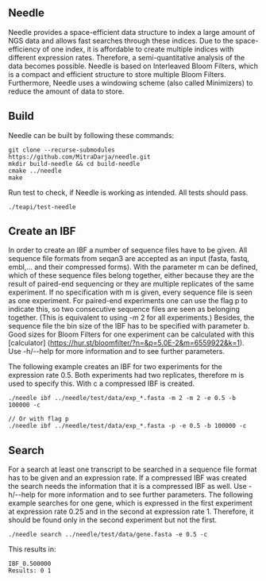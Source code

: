## Needle
Needle provides a space-efficient data structure to index a large amount of NGS data and allows fast searches through these indices.
Due to the space-efficiency of one index, it is affordable to create multiple indices with different expression rates. Therefore, a semi-quantitative analysis of the data becomes possible. Needle is based on Interleaved Bloom Filters, which is a compact and efficient structure to store multiple Bloom Filters. Furthermore, Needle uses a windowing scheme (also called Minimizers) to reduce the amount of data to store.  

## Build

Needle can be built by following these commands:

```
git clone --recurse-submodules https://github.com/MitraDarja/needle.git
mkdir build-needle && cd build-needle
cmake ../needle
make
```

Run test to check, if Needle is working as intended. All tests should pass.

```
./teapi/test-needle
```

## Create an IBF
In order to create an IBF a number of sequence files have to be given. All sequence file formats from seqan3 are accepted as an input (fasta, fastq, embl,... and their compressed forms). With the parameter m can be defined, which of these sequence files belong together, either because they are the result of paired-end sequencing or they are multiple replicates of the same experiment. If no specification with m is given, every sequence file is seen as one experiment. For paired-end experiments one can use the flag p to indicate this, so two consecutive sequence files are seen as belonging together. (This is equivalent to using -m 2 for all experiments.)
Besides, the sequence file the bin size of the IBF has to be specified with parameter b. Good sizes for Bloom Filters for one experiment can be calculated with this [calculator] (https://hur.st/bloomfilter/?n=&p=5.0E-2&m=6559922&k=1).
Use -h/--help for more information and to see further parameters.

The following example creates an IBF for two experiments for the expression rate 0.5. Both experiments had two replicates, therefore m is used to specify this. With c a compressed IBF is created.

```
./needle ibf ../needle/test/data/exp_*.fasta -m 2 -m 2 -e 0.5 -b 100000 -c

// Or with flag p
./needle ibf ../needle/test/data/exp_*.fasta -p -e 0.5 -b 100000 -c
```

## Search
For a search at least one transcript to be searched in a sequence file format has to be given and an expression rate. If a compressed IBF was created the search needs the information that it is a compressed IBF as well.
Use -h/--help for more information and to see further parameters.
The following example searches for one gene, which is expressed in the first experiment at expression rate 0.25 and in the second at expression rate 1. Therefore, it should be found only in the second experiment but not the first.

```
./needle search ../needle/test/data/gene.fasta -e 0.5 -c
```
This results in:
```
IBF_0.500000
Results: 0 1
```
